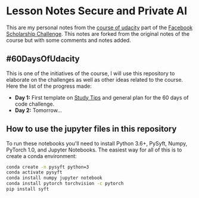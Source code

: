 # Lesson Notes Secure and Private AI

This are my personal notes from the [course of udacity](https://eu.udacity.com/course/secure-and-private-ai--ud185) part of the [Facebook Scholarship Challenge](https://eu.udacity.com/facebook-AI-scholarship). This notes are forked from the original notes of the course but with some comments and notes added.

## #60DaysOfUdacity

This is one of the initiatives of the course, I will use this repository to elaborate on the challenges as well as other ideas related to the course. Here the list of the progress made:

* **Day 1:** First template on [Study Tips](Study%20Tips.md) and general plan for the 60 days of code challenge.
* **Day 2:** Tomorrow...

## How to use the jupyter files in this repository

To run these notebooks you'll need to install Python 3.6+, PySyft, Numpy, PyTorch 1.0, and Jupyter Notebooks. The easiest way for all of this is to create a conda environment:


```bash
conda create -n pysyft python=3
conda activate pysyft
conda install numpy jupyter notebook
conda install pytorch torchvision -c pytorch
pip install syft
```
